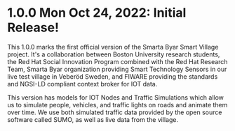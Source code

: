 
# 1.0.0 Mon Oct 24, 2022: Initial Release! 

This 1.0.0 marks the first official version of the Smarta Byar Smart Village project. 
It's a collaboration between Boston University research students, 
the Red Hat Social Innovation Program combined with the Red Hat Research Team, 
Smarta Byar organization providing Smart Technology Sensors in our live test village in Veberöd Sweden, 
and FIWARE providing the standards and NGSI-LD compliant context broker for IOT data. 

This version has models for IOT Nodes and Traffic Simulations which allow us to simulate people, vehicles, and traffic lights on roads and animate them over time. 
We use both simulated traffic data provided by the open source software called SUMO, as well as live data from the village. 
